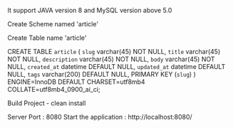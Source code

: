 It support JAVA version 8 and MySQL version above 5.0

Create Scheme named 'article'

Create Table name 'article'

CREATE TABLE `article` (
  `slug` varchar(45) NOT NULL,
  `title` varchar(45) NOT NULL,
  `description` varchar(45) NOT NULL,
  `body` varchar(45) NOT NULL,
  `created_at` datetime DEFAULT NULL,
  `updated_at` datetime DEFAULT NULL,
  `tags` varchar(200) DEFAULT NULL,
  PRIMARY KEY (`slug`)
) ENGINE=InnoDB DEFAULT CHARSET=utf8mb4 COLLATE=utf8mb4_0900_ai_ci;

Build Project - clean install

Server Port : 8080
Start the application : http://localhost:8080/